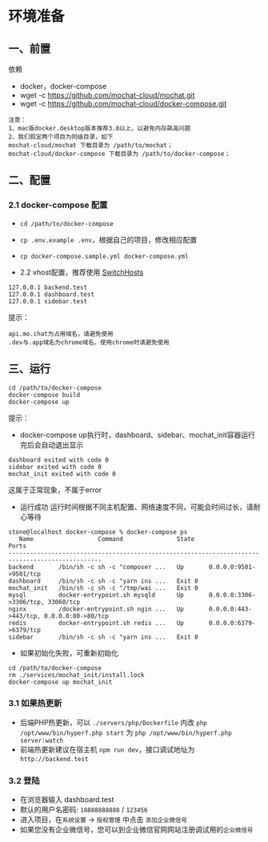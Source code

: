 # 环境准备
## 一、前置
依赖
* docker，docker-compose
* wget -c https://github.com/mochat-cloud/mochat.git
* wget -c https://github.com/mochat-cloud/docker-compose.git

```
注意：
1、mac版docker.desktop版本推荐3.0以上，以避免内存飙高问题
2、我们假定两个项目为同级目录，如下
mochat-cloud/mochat 下载目录为 /path/to/mochat；
mochat-cloud/docker-compose 下载目录为 /path/to/docker-compose；

```

## 二、配置
### 2.1 docker-compose 配置
- `cd /path/to/docker-compose`
- `cp .env.example .env`，根据自己的项目，修改相应配置
- `cp docker-compose.sample.yml docker-compose.yml`

- 2.2 vhost配置，推荐使用 [SwitchHosts](https://github.com/oldj/SwitchHosts/blob/master/README_cn.md)

```
127.0.0.1 backend.test
127.0.0.1 dashboard.test
127.0.0.1 sidebar.test
```

提示：
```
api.mo.chat为占用域名，请避免使用
.dev与.app域名为chrome域名，使用chrome时请避免使用
```

## 三、运行
```
cd /path/to/docker-compose
docker-compose build
docker-compose up
```
提示：
- docker-compose up执行时，dashboard、sidebar、mochat_init容器运行完后会自动退出显示

```
dashboard exited with code 0
sidebar exited with code 0
mochat_init exited with code 0
```
这属于正常现象，不属于error

- 运行成功
运行时间根据不同主机配置、网络速度不同，可能会时间过长，请耐心等待
```
stone@localhost docker-compose % docker-compose ps            
   Name                  Command               State                     Ports                  
------------------------------------------------------------------------------------------------
backend       /bin/sh -c sh -c "composer ...   Up       0.0.0.0:9501->9501/tcp                  
dashboard     /bin/sh -c sh -c "yarn ins ...   Exit 0                                           
mochat_init   /bin/sh -c sh -c "/tmp/wai ...   Exit 0                                           
mysql         docker-entrypoint.sh mysqld      Up       0.0.0.0:3306->3306/tcp, 33060/tcp       
nginx         /docker-entrypoint.sh ngin ...   Up       0.0.0.0:443->443/tcp, 0.0.0.0:80->80/tcp
redis         docker-entrypoint.sh redis ...   Up       0.0.0.0:6379->6379/tcp                  
sidebar       /bin/sh -c sh -c "yarn ins ...   Exit 0
```

- 如果初始化失败，可重新初始化
```
cd /path/to/docker-compose
rm ./services/mochat_init/install.lock
docker-compose up mochat_init
```

### 3.1 如果热更新
- 后端PHP热更新，可以 `./servers/php/Dockerfile` 内改 `php /opt/www/bin/hyperf.php start` 为 `php /opt/www/bin/hyperf.php server:watch`
- 前端热更新建议在宿主机 `npm run dev`，接口调试地址为 `http://backend.test`

### 3.2 登陆
- 在浏览器输入 dashboard.test
- 默认的用户名密码: `18888888888` / `123456`
- 进入项目，在`系统设置` -> `授权管理` 中点击 `添加企业微信号`
- 如果您没有企业微信号，您可以到企业微信官网网站注册调试用的`企业微信号`